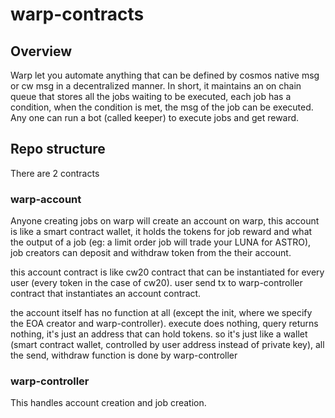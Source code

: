 # warp-contracts

## Overview
Warp let you automate anything that can be defined by cosmos native msg or cw msg in a decentralized manner. In short, it maintains an on chain queue that stores all the jobs waiting to be executed, each job has a condition, when the condition is met, the msg of the job can be executed. Any one can run a bot (called keeper) to execute jobs and get reward.

## Repo structure
There are 2 contracts
### warp-account
Anyone creating jobs on warp will create an account on warp, this account is like a smart contract wallet, it holds the tokens for job reward and what the output of a job (eg: a limit order job will trade your LUNA for ASTRO), job creators can deposit and withdraw token from the their account.

this account contract is like cw20 contract that can be instantiated for every user (every token in the case of cw20). user send tx to warp-controller contract that instantiates an account contract.

the account itself has no function at all (except the init, where we specify the EOA creator and warp-controller). execute does nothing, query returns nothing, it's just an address that can hold tokens. so it's just like a wallet (smart contract wallet, controlled by user address instead of private key), all the send, withdraw function is done by warp-controller

### warp-controller
This handles account creation and job creation.
